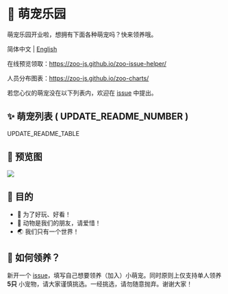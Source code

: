 # 🌈 萌宠乐园

萌宠乐园开业啦，想拥有下面各种萌宠吗？快来领养哦。

简体中文 | [English](./README.en-US.md)

在线预览领取：https://zoo-js.github.io/zoo-issue-helper/

人员分布图表：https://zoo-js.github.io/zoo-charts/

若您心仪的萌宠没在以下列表内，欢迎在 [issue][issue-new] 中提出。

## ✨ 萌宠列表 ( UPDATE_README_NUMBER )

<!-- START -->

UPDATE_README_TABLE

<!-- END -->

## 🌟 预览图

![](https://github.com/zoo-js/zoo/blob/main/assets/pets.png?raw=true)

## 💖 目的

- 🎁 为了好玩、好看！
- 🙂 动物是我们的朋友，请爱惜！
- 🌏 我们只有一个世界！

## 💄 如何领养？

新开一个 [issue][issue-new]，填写自己想要领养（加入）小萌宠。同时原则上仅支持单人领养 **5只** 小宠物，请大家谨慎挑选。一经挑选，请勿随意抛弃。谢谢大家！

[issue-new]:https://github.com/zoo-js/zoo/issues/new/choose
